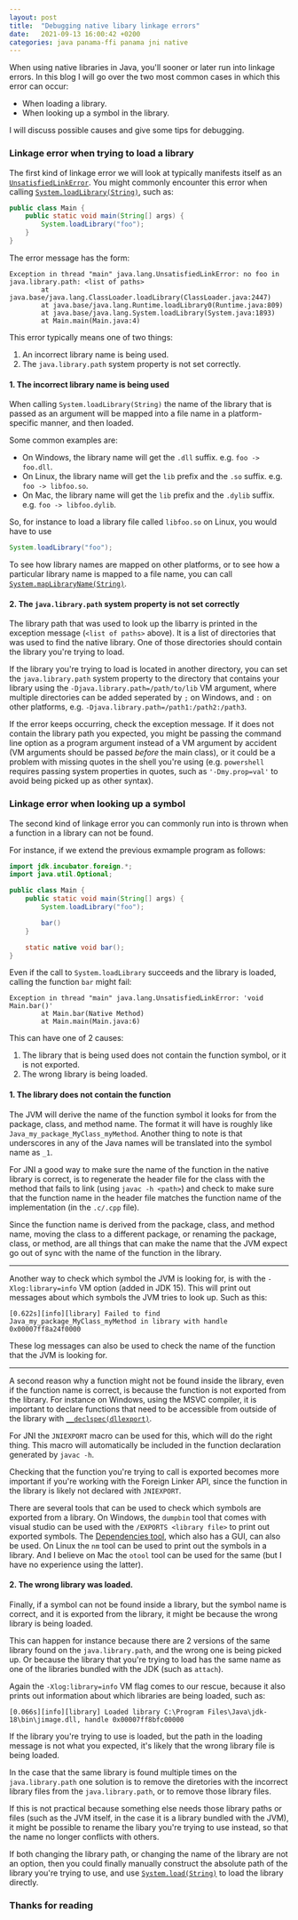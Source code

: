 ```yaml
---
layout: post
title:  "Debugging native libary linkage errors"
date:   2021-09-13 16:00:42 +0200
categories: java panama-ffi panama jni native
---
```


When using native libraries in Java, you'll sooner or later run into linkage errors. In this blog I will go over the two most common cases in which this error can occur:

- When loading a library.
- When looking up a symbol in the library.

I will discuss possible causes and give some tips for debugging.

### Linkage error when trying to load a library

The first kind of linkage error we will look at typically manifests itself as an [`UnsatisfiedLinkError`](https://docs.oracle.com/en/java/javase/18/docs/api/java.base/java/lang/UnsatisfiedLinkError.html). You might commonly encounter this error when calling [`System.loadLibrary(String)`](https://docs.oracle.com/en/java/javase/18/docs/api/java.base/java/lang/System.html#loadLibrary(java.lang.String)), such as:

```java
public class Main {
    public static void main(String[] args) {
        System.loadLibrary("foo");
    }
}
```

The error message has the form:

```text
Exception in thread "main" java.lang.UnsatisfiedLinkError: no foo in java.library.path: <list of paths>
        at java.base/java.lang.ClassLoader.loadLibrary(ClassLoader.java:2447)
        at java.base/java.lang.Runtime.loadLibrary0(Runtime.java:809)
        at java.base/java.lang.System.loadLibrary(System.java:1893)
        at Main.main(Main.java:4)
```

This error typically means one of two things:

1. An incorrect library name is being used.
2. The `java.library.path` system property is not set correctly.

#### 1. The incorrect library name is being used

When calling `System.loadLibrary(String)` the name of the library that is passed as an argument will be mapped into a file name in a platform-specific manner, and then loaded.

Some common examples are:

- On Windows, the library name will get the `.dll` suffix. e.g. `foo -> foo.dll`.
- On Linux, the library name will get the `lib` prefix and the `.so` suffix. e.g. `foo -> libfoo.so`.
- On Mac, the library name will get the `lib` prefix and the `.dylib` suffix. e.g. `foo -> libfoo.dylib`.

So, for instance to load a library file called `libfoo.so` on Linux, you would have to use

```java
System.loadLibrary("foo");
```

To see how library names are mapped on other platforms, or to see how a particular library name is mapped to a file name, you can call [`System.mapLibraryName(String)`](https://docs.oracle.com/en/java/javase/18/docs/api/java.base/java/lang/System.html#mapLibraryName(java.lang.String)).

#### 2. The `java.library.path` system property is not set correctly

The library path that was used to look up the libarry is printed in the exception message (`<list of paths>` above). It is a list of directories that was used to find the native library. One of those directories should contain the library you're trying to load.

If the library you're trying to load is located in another directory, you can set the `java.library.path` system property to the directory that contains your library using the `-Djava.library.path=/path/to/lib` VM argument, where multiple directories can be added seperated by `;` on Windows, and `:` on other platforms, e.g. `-Djava.library.path=/path1:/path2:/path3`.

If the error keeps occurring, check the exception message. If it does not contain the library path you expected, you might be passing the command line option as a program argument instead of a VM argument by accident (VM arguments should be passed _before_ the main class), or it could be a problem with missing quotes in the shell you're using (e.g. `powershell` requires passing system properties in quotes, such as `'-Dmy.prop=val'` to avoid being picked up as other syntax).

### Linkage error when looking up a symbol

The second kind of linkage error you can commonly run into is thrown when a function in a library can not be found.

For instance, if we extend the previous exmample program as follows:

```java
import jdk.incubator.foreign.*;
import java.util.Optional;

public class Main {
    public static void main(String[] args) {
        System.loadLibrary("foo");

        bar()
    }

    static native void bar();
}
```

Even if the call to `System.loadLibrary` succeeds and the library is loaded, calling the function `bar` might fail:

```text
Exception in thread "main" java.lang.UnsatisfiedLinkError: 'void Main.bar()'
        at Main.bar(Native Method)
        at Main.main(Main.java:6)
```

This can have one of 2 causes:

1. The library that is being used does not contain the function symbol, or it is not exported.
2. The wrong library is being loaded.

#### 1. The library does not contain the function

The JVM will derive the name of the function symbol it looks for from the package, class, and method name. The format it will have is roughly like `Java_my_package_MyClass_myMethod`. Another thing to note is that underscores in any of the Java names will be translated into the symbol name as `_1`.

For JNI a good way to make sure the name of the function in the native library is correct, is to regenerate the header file for the class with the method that fails to link (using `javac -h <path>`) and check to make sure that the function name in the header file matches the function name of the implementation (in the `.c/.cpp` file).

Since the function name is derived from the package, class, and method name, moving the class to a different package, or renaming the package, class, or method, are all things that can make the name that the JVM expect go out of sync with the name of the function in the library.

---

Another way to check which symbol the JVM is looking for, is with the `-Xlog:library=info` VM option (added in JDK 15). This will print out messages about which symbols the JVM tries to look up. Such as this:

```text
[0.622s][info][library] Failed to find Java_my_package_MyClass_myMethod in library with handle 0x00007ff8a24f0000
```

These log messages can also be used to check the name of the function that the JVM is looking for.

---

A second reason why a function might not be found inside the library, even if the function name is correct, is because the function is not exported from the library. For instance on Windows, using the MSVC compiler, it is important to declare functions that need to be accessible from outside of the library with [`__declspec(dllexport)`](https://docs.microsoft.com/en-us/cpp/cpp/dllexport-dllimport?view=msvc-170).

For JNI the `JNIEXPORT` macro can be used for this, which will do the right thing. This macro will automatically be included in the function declaration generated by `javac -h`.

Checking that the function you're trying to call is exported becomes more important if you're working with the Foreign Linker API, since the function in the library is likely not declared with `JNIEXPORT`.

There are several tools that can be used to check which symbols are exported from a library. On Windows, the `dumpbin` tool that comes with visual studio can be used with the `/EXPORTS <library file>` to print out exported symbols. The [Dependencies tool](https://github.com/lucasg/Dependencies), which also has a GUI, can also be used. On Linux the `nm` tool can be used to print out the symbols in a library. And I believe on Mac the `otool` tool can be used for the same (but I have no experience using the latter).

#### 2. The wrong library was loaded.

Finally, if a symbol can not be found inside a library, but the symbol name is correct, and it is exported from the library, it might be because the wrong library is being loaded.

This can happen for instance because there are 2 versions of the same library found on the `java.library.path`, and the wrong one is being picked up. Or because the library that you're trying to load has the same name as one of the libraries bundled with the JDK (such as `attach`).

Again the `-Xlog:library=info` VM flag comes to our rescue, because it also prints out information about which libraries are being loaded, such as:

```text
[0.066s][info][library] Loaded library C:\Program Files\Java\jdk-18\bin\jimage.dll, handle 0x00007ff8bfc00000
```

If the library you're trying to use is loaded, but the path in the loading message is not what you expected, it's likely that the wrong library file is being loaded.

In the case that the same library is found multiple times on the `java.library.path` one solution is to remove the diretories with the incorrect library files from the `java.library.path`, or to remove those library files.

If this is not practical because something else needs those library paths or files (such as the JVM itself, in the case it is a library bundled with the JVM), it might be possible to rename the libary you're trying to use instead, so that the name no longer conflicts with others.

If both changing the library path, or changing the name of the library are not an option, then you could finally manually construct the absolute path of the library you're trying to use, and use [`System.load(String)`](https://docs.oracle.com/en/java/javase/18/docs/api/java.base/java/lang/System.html#loadLibrary(java.lang.String)) to load the library directly.

### Thanks for reading